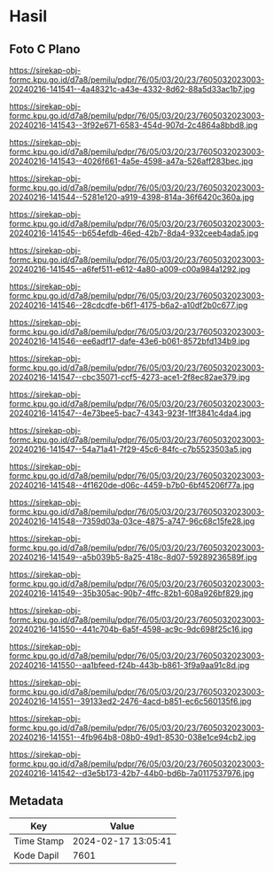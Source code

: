 # Hasil

## Foto C Plano

https://sirekap-obj-formc.kpu.go.id/d7a8/pemilu/pdpr/76/05/03/20/23/7605032023003-20240216-141541--4a48321c-a43e-4332-8d62-88a5d33ac1b7.jpg

https://sirekap-obj-formc.kpu.go.id/d7a8/pemilu/pdpr/76/05/03/20/23/7605032023003-20240216-141543--3f92e671-6583-454d-907d-2c4864a8bbd8.jpg

https://sirekap-obj-formc.kpu.go.id/d7a8/pemilu/pdpr/76/05/03/20/23/7605032023003-20240216-141543--4026f661-4a5e-4598-a47a-526aff283bec.jpg

https://sirekap-obj-formc.kpu.go.id/d7a8/pemilu/pdpr/76/05/03/20/23/7605032023003-20240216-141544--5281e120-a919-4398-814a-36f6420c360a.jpg

https://sirekap-obj-formc.kpu.go.id/d7a8/pemilu/pdpr/76/05/03/20/23/7605032023003-20240216-141545--b654efdb-46ed-42b7-8da4-932ceeb4ada5.jpg

https://sirekap-obj-formc.kpu.go.id/d7a8/pemilu/pdpr/76/05/03/20/23/7605032023003-20240216-141545--a6fef511-e612-4a80-a009-c00a984a1292.jpg

https://sirekap-obj-formc.kpu.go.id/d7a8/pemilu/pdpr/76/05/03/20/23/7605032023003-20240216-141546--28cdcdfe-b6f1-4175-b6a2-a10df2b0c677.jpg

https://sirekap-obj-formc.kpu.go.id/d7a8/pemilu/pdpr/76/05/03/20/23/7605032023003-20240216-141546--ee6adf17-dafe-43e6-b061-8572bfd134b9.jpg

https://sirekap-obj-formc.kpu.go.id/d7a8/pemilu/pdpr/76/05/03/20/23/7605032023003-20240216-141547--cbc35071-ccf5-4273-ace1-2f8ec82ae379.jpg

https://sirekap-obj-formc.kpu.go.id/d7a8/pemilu/pdpr/76/05/03/20/23/7605032023003-20240216-141547--4e73bee5-bac7-4343-923f-1ff3841c4da4.jpg

https://sirekap-obj-formc.kpu.go.id/d7a8/pemilu/pdpr/76/05/03/20/23/7605032023003-20240216-141547--54a71a41-7f29-45c6-84fc-c7b5523503a5.jpg

https://sirekap-obj-formc.kpu.go.id/d7a8/pemilu/pdpr/76/05/03/20/23/7605032023003-20240216-141548--4f1620de-d06c-4459-b7b0-6bf45206f77a.jpg

https://sirekap-obj-formc.kpu.go.id/d7a8/pemilu/pdpr/76/05/03/20/23/7605032023003-20240216-141548--7359d03a-03ce-4875-a747-96c68c15fe28.jpg

https://sirekap-obj-formc.kpu.go.id/d7a8/pemilu/pdpr/76/05/03/20/23/7605032023003-20240216-141549--a5b039b5-8a25-418c-8d07-59289236589f.jpg

https://sirekap-obj-formc.kpu.go.id/d7a8/pemilu/pdpr/76/05/03/20/23/7605032023003-20240216-141549--35b305ac-90b7-4ffc-82b1-608a926bf829.jpg

https://sirekap-obj-formc.kpu.go.id/d7a8/pemilu/pdpr/76/05/03/20/23/7605032023003-20240216-141550--441c704b-6a5f-4598-ac9c-9dc698f25c16.jpg

https://sirekap-obj-formc.kpu.go.id/d7a8/pemilu/pdpr/76/05/03/20/23/7605032023003-20240216-141550--aa1bfeed-f24b-443b-b861-3f9a9aa91c8d.jpg

https://sirekap-obj-formc.kpu.go.id/d7a8/pemilu/pdpr/76/05/03/20/23/7605032023003-20240216-141551--39133ed2-2476-4acd-b851-ec6c560135f6.jpg

https://sirekap-obj-formc.kpu.go.id/d7a8/pemilu/pdpr/76/05/03/20/23/7605032023003-20240216-141551--4fb964b8-08b0-49d1-8530-038e1ce94cb2.jpg

https://sirekap-obj-formc.kpu.go.id/d7a8/pemilu/pdpr/76/05/03/20/23/7605032023003-20240216-141542--d3e5b173-42b7-44b0-bd6b-7a0117537976.jpg


## Metadata

| Key        | Value               |
| ---------- | ------------------- |
| Time Stamp | 2024-02-17 13:05:41 |
| Kode Dapil | 7601                |



